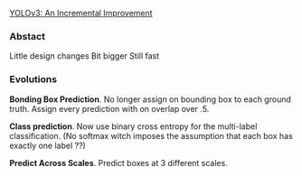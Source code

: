 [YOLOv3: An Incremental Improvement](https://arxiv.org/pdf/1804.02767)
### Abstact

Little design changes
Bit bigger
Still fast

### Evolutions

**Bonding Box Prediction**. No longer assign on bounding box to each ground truth.
Assign every prediction with on overlap over .5.

**Class prediction**. Now use binary cross entropy for the multi-label classification. (No softmax witch imposes the assumption that each box has exactly one label ??)

**Predict Across Scales**. Predict boxes at 3 different scales.

